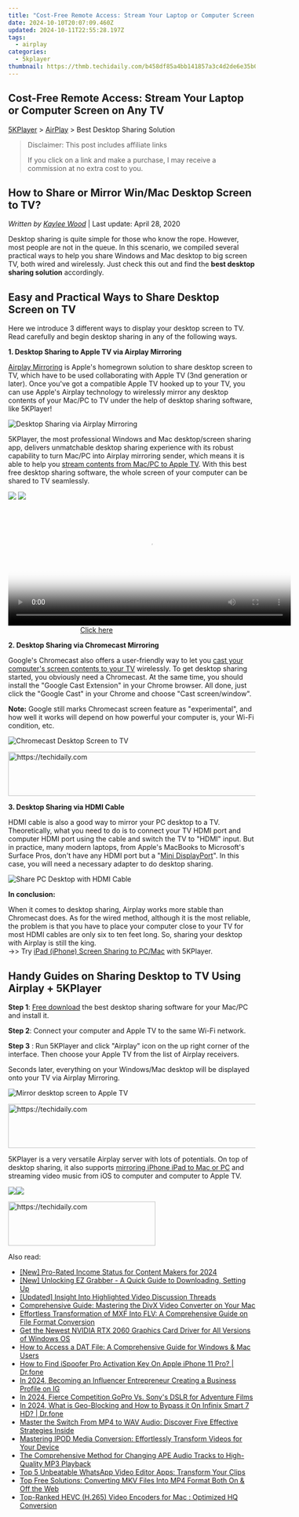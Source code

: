 ```yaml
---
title: "Cost-Free Remote Access: Stream Your Laptop or Computer Screen on Any TV"
date: 2024-10-10T20:07:09.460Z
updated: 2024-10-11T22:55:28.197Z
tags:
  - airplay
categories:
  - 5kplayer
thumbnail: https://thmb.techidaily.com/b458df85a4bb141857a3c4d2de6e35b07f50e405e5e03af8173f938324bb194b.png
---
```


## Cost-Free Remote Access: Stream Your Laptop or Computer Screen on Any TV

[5KPlayer](https://tools.techidaily.com/5kplayer/products/) \> [AirPlay](https://tools.techidaily.com/5kplayer/airplay/) \> Best Desktop Sharing Solution

>  Disclaimer: This post includes affiliate links
>
>  If you click on a link and make a purchase, I may receive a commission at no extra cost to you.
>

## How to Share or Mirror Win/Mac Desktop Screen to TV?

 _Written by [Kaylee Wood](https://www.quora.com/profile/Amanda-Hu-21)_ | Last update: April 28, 2020

Desktop sharing is quite simple for those who know the rope. However, most people are not in the queue. In this scenario, we compiled several practical ways to help you share Windows and Mac desktop to big screen TV, both wired and wirelessly. Just check this out and find the **best desktop sharing solution** accordingly.

## Easy and Practical Ways to Share Desktop Screen on TV

Here we introduce 3 different ways to display your desktop screen to TV. Read carefully and begin desktop sharing in any of the following ways.

**1\. Desktop Sharing to Apple TV via Airplay Mirroring** 

[Airplay Mirroring](https://tools.techidaily.com/5kplayer/airplay/) is Apple's homegrown solution to share desktop screen to TV, which have to be used collaborating with Apple TV (3nd generation or later). Once you've got a compatible Apple TV hooked up to your TV, you can use Apple's Airplay technology to wirelessly mirror any desktop contents of your Mac/PC to TV under the help of desktop sharing software, like 5KPlayer!

![Desktop Sharing via Airplay Mirroring](https://www.5kplayer.com/airplay/img/5k-miracast-yxt-102901.jpg)

5KPlayer, the most professional Windows and Mac desktop/screen sharing app, delivers unmatchable desktop sharing experience with its robust capability to turn Mac/PC into Airplay mirroring sender, which means it is able to help you [stream contents from Mac/PC to Apple TV](https://tools.techidaily.com/5kplayer/airplay/). With this best free desktop sharing software, the whole screen of your computer can be shared to TV seamlessly.

[![](https://www.5kplayer.com/airplay/../button/freedownwhitewin.png)](https://tools.techidaily.com/5kplayer/products/) [![](https://www.5kplayer.com/airplay/../button/freedownbackmac.png)](https://tools.techidaily.com/5kplayer/products/) 

<!-- affiliate ads begin -->
<span id="1983539">
					<video width="576" height="240" style="cursor:pointer"
           poster="//a.impactradius-go.com/display-clicktoplayimage/1983539.png"
           onclick="if(!this.playClicked){this.play();this.setAttribute('controls',true);this.playClicked=true;}">
	   <source src="//a.impactradius-go.com/display-ad/22993-1983539">
	   <img src="//a.impactradius-go.com/display-clicktoplayimage/1983539.png" style="border: none; height: 100%; width: 100%; object-fit: contain">
	</video>
	<div style="width:360px;text-align:center"><a href="javascript:window.open(decodeURIComponent('https%3A%2F%2Fhomestyler.sjv.io%2Fc%2F5597632%2F1983539%2F22993'), '_blank');void(0);">Click here</a></div>
</span>
<img height="0" width="0" src="https://imp.pxf.io/i/5597632/1983539/22993" style="position:absolute;visibility:hidden;" border="0" />
<!-- affiliate ads end -->

**2\. Desktop Sharing via Chromecast Mirroring**

Google's Chromecast also offers a user-friendly way to let you [cast your computer's screen contents to your TV](https://tools.techidaily.com/5kplayer/airplay/) wirelessly. To get desktop sharing started, you obviously need a Chromecast. At the same time, you should install the "Google Cast Extension" in your Chrome browser. All done, just click the "Google Cast" in your Chrome and choose "Cast screen/window".

**Note:** Google still marks Chromecast screen feature as "experimental", and how well it works will depend on how powerful your computer is, your Wi-Fi condition, etc.

![Chromecast Desktop Screen to TV](https://www.5kplayer.com/airplay/img/chromecast-desktop-to-tv-0226.jpg)

<!-- affiliate ads begin -->
<a href="https://appsumo.8odi.net/c/5597632/2130875/7443" target="_top" id="2130875">
  <img src="//a.impactradius-go.com/display-ad/7443-2130875" border="0" alt="https://techidaily.com" width="728" height="90"/>
</a>
<img height="0" width="0" src="https://appsumo.8odi.net/i/5597632/2130875/7443" style="position:absolute;visibility:hidden;" border="0" />
<!-- affiliate ads end -->

**3\. Desktop Sharing via HDMI Cable** 

HDMI cable is also a good way to mirror your PC desktop to a TV. Theoretically, what you need to do is to connect your TV HDMI port and computer HDMI port using the cable and switch the TV to "HDMI" input. But in practice, many modern laptops, from Apple's MacBooks to Microsoft's Surface Pros, don't have any HDMI port but a "[Mini DisplayPort](https://en.wikipedia.org/wiki/Mini%5FDisplayPort)". In this case, you will need a necessary adapter to do desktop sharing.

![Share PC Desktop with HDMI Cable](https://www.5kplayer.com/airplay/img/laptop-hdmi-mp-0226.jpg)

**In conclusion:**

When it comes to desktop sharing, Airplay works more stable than Chromecast does. As for the wired method, although it is the most reliable, the problem is that you have to place your computer close to your TV for most HDMI cables are only six to ten feet long. So, sharing your desktop with Airplay is still the king.  
 \->> Try [iPad (iPhone) Screen Sharing to PC/Mac](https://tools.techidaily.com/5kplayer/airplay/) with 5KPlayer.

## Handy Guides on Sharing Desktop to TV Using Airplay + 5KPlayer

**Step 1**: [Free download](https://tools.techidaily.com/5kplayer/products/) the best desktop sharing software for your Mac/PC and install it.

**Step 2**: Connect your computer and Apple TV to the same Wi-Fi network.

**Step 3** : Run 5KPlayer and click "Airplay" icon on the up right corner of the interface. Then choose your Apple TV from the list of Airplay receivers.

Seconds later, everything on your Windows/Mac desktop will be displayed onto your TV via Airplay Mirroring.

![Mirror desktop screen to Apple TV](https://www.5kplayer.com/airplay/img/mirror-desktop-0226.jpg) 

<!-- affiliate ads begin -->
<a href="https://ephamedtechinc.pxf.io/c/5597632/2139322/26400" target="_top" id="2139322">
  <img src="//a.impactradius-go.com/display-ad/26400-2139322" border="0" alt="https://techidaily.com" width="728" height="90"/>
</a>
<img height="0" width="0" src="https://ephamedtechinc.pxf.io/i/5597632/2139322/26400" style="position:absolute;visibility:hidden;" border="0" />
<!-- affiliate ads end -->

5KPlayer is a very versatile Airplay server with lots of potentials. On top of desktop sharing, it also supports [mirroring iPhone iPad to Mac or PC](https://tools.techidaily.com/5kplayer/airplay/) and streaming video music from iOS to computer and computer to Apple TV.

[![](https://www.5kplayer.com/airplay/../button/freedownwhitewin.png)](https://tools.techidaily.com/5kplayer/products/)[![](https://www.5kplayer.com/airplay/../button/freedownbackmac.png)](https://tools.techidaily.com/5kplayer/products/)

<!-- affiliate ads begin -->
<a href="https://aligracehair.sjv.io/c/5597632/2087262/19272" target="_top" id="2087262">
  <img src="//a.impactradius-go.com/display-ad/19272-2087262" border="0" alt="https://techidaily.com" width="300" height="90"/>
</a>
<img height="0" width="0" src="https://aligracehair.sjv.io/i/5597632/2087262/19272" style="position:absolute;visibility:hidden;" border="0" />
<!-- affiliate ads end -->

<ins class="adsbygoogle"
     style="display:block"
     data-ad-format="autorelaxed"
     data-ad-client="ca-pub-7571918770474297"
     data-ad-slot="1223367746"></ins>

<ins class="adsbygoogle"
     style="display:block"
     data-ad-client="ca-pub-7571918770474297"
     data-ad-slot="8358498916"
     data-ad-format="auto"
     data-full-width-responsive="true"></ins>

<span class="atpl-alsoreadstyle">Also read:</span>
<div><ul>
<li><a href="https://youtube-docs.techidaily.com/ro-rated-income-status-for-content-makers-for-2024/"><u>[New] Pro-Rated Income Status for Content Makers for 2024</u></a></li>
<li><a href="https://screen-video-capture.techidaily.com/new-unlocking-ez-grabber-a-quick-guide-to-downloading-setting-up/"><u>[New] Unlocking EZ Grabber - A Quick Guide to Downloading, Setting Up</u></a></li>
<li><a href="https://facebook-record-videos.techidaily.com/updated-insight-into-highlighted-video-discussion-threads/"><u>[Updated] Insight Into Highlighted Video Discussion Threads</u></a></li>
<li><a href="https://media-tips.techidaily.com/comprehensive-guide-mastering-the-divx-video-converter-on-your-mac/"><u>Comprehensive Guide: Mastering the DivX Video Converter on Your Mac</u></a></li>
<li><a href="https://media-tips.techidaily.com/effortless-transformation-of-mxf-into-flv-a-comprehensive-guide-on-file-format-conversion/"><u>Effortless Transformation of MXF Into FLV: A Comprehensive Guide on File Format Conversion</u></a></li>
<li><a href="https://hardware-help.techidaily.com/get-the-newest-nvidia-rtx-2060-graphics-card-driver-for-all-versions-of-windows-os/"><u>Get the Newest NVIDIA RTX 2060 Graphics Card Driver for All Versions of Windows OS</u></a></li>
<li><a href="https://media-tips.techidaily.com/how-to-access-a-dat-file-a-comprehensive-guide-for-windows-and-mac-users/"><u>How to Access a DAT File: A Comprehensive Guide for Windows & Mac Users</u></a></li>
<li><a href="https://fake-location.techidaily.com/how-to-find-ispoofer-pro-activation-key-on-apple-iphone-11-pro-drfone-by-drfone-virtual-ios/"><u>How to Find iSpoofer Pro Activation Key On Apple iPhone 11 Pro? | Dr.fone</u></a></li>
<li><a href="https://instagram-clips.techidaily.com/in-2024-becoming-an-influencer-entrepreneur-creating-a-business-profile-on-ig/"><u>In 2024, Becoming an Influencer Entrepreneur Creating a Business Profile on IG</u></a></li>
<li><a href="https://fox-access.techidaily.com/in-2024-fierce-competition-gopro-vs-sonys-dslr-for-adventure-films/"><u>In 2024, Fierce Competition GoPro Vs. Sony's DSLR for Adventure Films</u></a></li>
<li><a href="https://phone-solutions.techidaily.com/in-2024-what-is-geo-blocking-and-how-to-bypass-it-on-infinix-smart-7-hd-drfone-by-drfone-virtual-android/"><u>In 2024, What is Geo-Blocking and How to Bypass it On Infinix Smart 7 HD? | Dr.fone</u></a></li>
<li><a href="https://media-tips.techidaily.com/master-the-switch-from-mp4-to-wav-audio-discover-five-effective-strategies-inside/"><u>Master the Switch From MP4 to WAV Audio: Discover Five Effective Strategies Inside</u></a></li>
<li><a href="https://media-tips.techidaily.com/mastering-ipod-media-conversion-effortlessly-transform-videos-for-your-device/"><u>Mastering IPOD Media Conversion: Effortlessly Transform Videos for Your Device</u></a></li>
<li><a href="https://media-tips.techidaily.com/the-comprehensive-method-for-changing-ape-audio-tracks-to-high-quality-mp3-playback/"><u>The Comprehensive Method for Changing APE Audio Tracks to High-Quality MP3 Playback</u></a></li>
<li><a href="https://media-tips.techidaily.com/1723620233756-top-5-unbeatable-whatsapp-video-editor-apps-transform-your-clips/"><u>Top 5 Unbeatable WhatsApp Video Editor Apps: Transform Your Clips</u></a></li>
<li><a href="https://media-tips.techidaily.com/top-free-solutions-converting-mkv-files-into-mp4-format-both-on-and-off-the-web/"><u>Top Free Solutions: Converting MKV Files Into MP4 Format Both On & Off the Web</u></a></li>
<li><a href="https://eaxpv-info.techidaily.com/top-ranked-hevc-h265-video-encoders-for-mac-optimized-hq-conversion/"><u>Top-Ranked HEVC (H.265) Video Encoders for Mac : Optimized HQ Conversion</u></a></li>
</ul></div>

